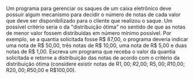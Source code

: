 Um programa para gerenciar os saques de um caixa eletrônico deve possuir algum 
mecanismo para decidir o número de notas de cada valor que deve ser disponibilizado 
para o cliente que realizou o saque. Um possível critério seria o da "distribuição ótima" 
no sentido de que as notas de menor valor fossem distribuídas em número mínimo 
possível. Por exemplo, se a quantia solicitada fosse R$ 87,00, o programa deveria indicar 
uma nota de R$ 50,00, três notas de R$ 10,00, uma nota de R$ 5,00 e duas notas de R$ 
1,00. Escreva um programa que receba o valor da quantia solicitada e retorne a
distribuição das notas de acordo com o critério da distribuição ótima (considere existir 
notas de R$1,00; R$2,00; R$5,00; R$10,00; R$20,00; R$50,00 e R$100,00).